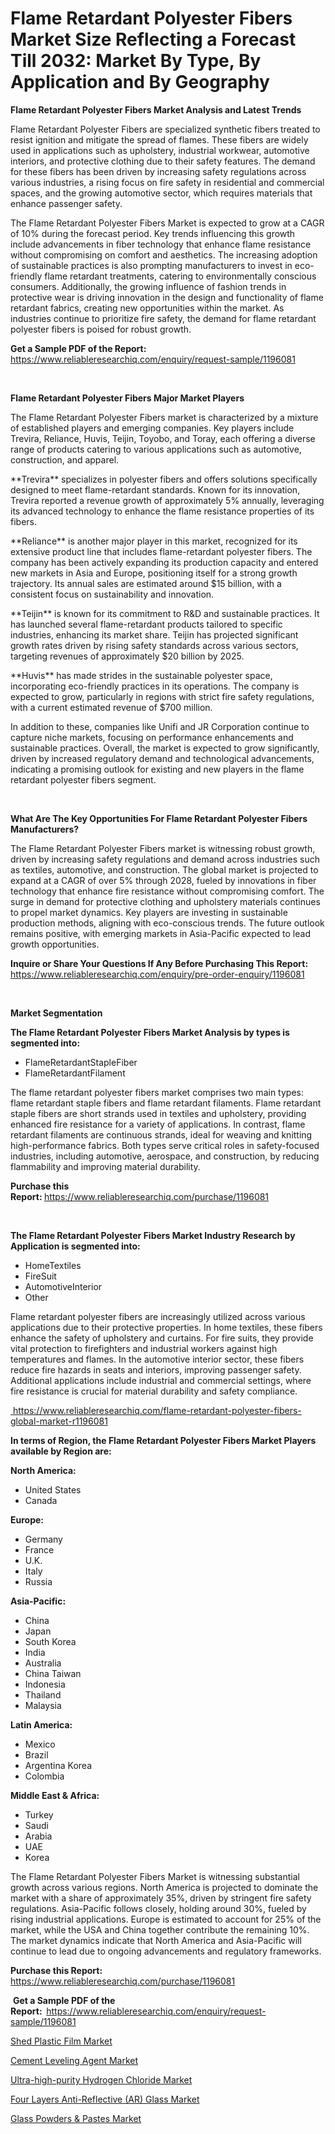 <p><h1>Flame Retardant Polyester Fibers Market Size Reflecting a Forecast Till 2032: Market By Type, By Application and By Geography</h1></p><p><strong>Flame Retardant Polyester Fibers Market Analysis and Latest Trends</strong></p>
<p><p>Flame Retardant Polyester Fibers are specialized synthetic fibers treated to resist ignition and mitigate the spread of flames. These fibers are widely used in applications such as upholstery, industrial workwear, automotive interiors, and protective clothing due to their safety features. The demand for these fibers has been driven by increasing safety regulations across various industries, a rising focus on fire safety in residential and commercial spaces, and the growing automotive sector, which requires materials that enhance passenger safety.</p><p>The Flame Retardant Polyester Fibers Market is expected to grow at a CAGR of 10% during the forecast period. Key trends influencing this growth include advancements in fiber technology that enhance flame resistance without compromising on comfort and aesthetics. The increasing adoption of sustainable practices is also prompting manufacturers to invest in eco-friendly flame retardant treatments, catering to environmentally conscious consumers. Additionally, the growing influence of fashion trends in protective wear is driving innovation in the design and functionality of flame retardant fabrics, creating new opportunities within the market. As industries continue to prioritize fire safety, the demand for flame retardant polyester fibers is poised for robust growth.</p></p>
<p><strong>Get a Sample PDF of the Report:&nbsp;</strong> <a href="https://www.reliableresearchiq.com/enquiry/request-sample/1196081?utm_campaign=973&utm_medium=2&utm_source=Github&utm_content=ia&utm_term=22032025&utm_id=flame-retardant-polyester-fibers">https://www.reliableresearchiq.com/enquiry/request-sample/1196081</a></p>
<p>&nbsp;</p>
<p><strong>Flame Retardant Polyester Fibers Major Market Players</strong></p>
<p><p>The Flame Retardant Polyester Fibers market is characterized by a mixture of established players and emerging companies. Key players include Trevira, Reliance, Huvis, Teijin, Toyobo, and Toray, each offering a diverse range of products catering to various applications such as automotive, construction, and apparel.</p><p>**Trevira** specializes in polyester fibers and offers solutions specifically designed to meet flame-retardant standards. Known for its innovation, Trevira reported a revenue growth of approximately 5% annually, leveraging its advanced technology to enhance the flame resistance properties of its fibers.</p><p>**Reliance** is another major player in this market, recognized for its extensive product line that includes flame-retardant polyester fibers. The company has been actively expanding its production capacity and entered new markets in Asia and Europe, positioning itself for a strong growth trajectory. Its annual sales are estimated around $15 billion, with a consistent focus on sustainability and innovation.</p><p>**Teijin** is known for its commitment to R&D and sustainable practices. It has launched several flame-retardant products tailored to specific industries, enhancing its market share. Teijin has projected significant growth rates driven by rising safety standards across various sectors, targeting revenues of approximately $20 billion by 2025.</p><p>**Huvis** has made strides in the sustainable polyester space, incorporating eco-friendly practices in its operations. The company is expected to grow, particularly in regions with strict fire safety regulations, with a current estimated revenue of $700 million.</p><p>In addition to these, companies like Unifi and JR Corporation continue to capture niche markets, focusing on performance enhancements and sustainable practices. Overall, the market is expected to grow significantly, driven by increased regulatory demand and technological advancements, indicating a promising outlook for existing and new players in the flame retardant polyester fibers segment.</p></p>
<p>&nbsp;</p>
<p><strong>What Are The Key Opportunities For Flame Retardant Polyester Fibers Manufacturers?</strong></p>
<p><p>The Flame Retardant Polyester Fibers market is witnessing robust growth, driven by increasing safety regulations and demand across industries such as textiles, automotive, and construction. The global market is projected to expand at a CAGR of over 5% through 2028, fueled by innovations in fiber technology that enhance fire resistance without compromising comfort. The surge in demand for protective clothing and upholstery materials continues to propel market dynamics. Key players are investing in sustainable production methods, aligning with eco-conscious trends. The future outlook remains positive, with emerging markets in Asia-Pacific expected to lead growth opportunities.</p></p>
<p><strong>Inquire or Share Your Questions If Any Before Purchasing This Report:</strong> <a href="https://www.reliableresearchiq.com/enquiry/pre-order-enquiry/1196081?utm_campaign=973&utm_medium=2&utm_source=Github&utm_content=ia&utm_term=22032025&utm_id=flame-retardant-polyester-fibers">https://www.reliableresearchiq.com/enquiry/pre-order-enquiry/1196081</a></p>
<p>&nbsp;</p>
<p><strong>Market Segmentation</strong></p>
<p><strong>The Flame Retardant Polyester Fibers Market Analysis by types is segmented into:</strong></p>
<p><ul><li>FlameRetardantStapleFiber</li><li>FlameRetardantFilament</li></ul></p>
<p><p>The flame retardant polyester fibers market comprises two main types: flame retardant staple fibers and flame retardant filaments. Flame retardant staple fibers are short strands used in textiles and upholstery, providing enhanced fire resistance for a variety of applications. In contrast, flame retardant filaments are continuous strands, ideal for weaving and knitting high-performance fabrics. Both types serve critical roles in safety-focused industries, including automotive, aerospace, and construction, by reducing flammability and improving material durability.</p></p>
<p><strong>Purchase this Report:&nbsp;</strong><a href="https://www.reliableresearchiq.com/purchase/1196081?utm_campaign=973&utm_medium=2&utm_source=Github&utm_content=ia&utm_term=22032025&utm_id=flame-retardant-polyester-fibers">https://www.reliableresearchiq.com/purchase/1196081</a></p>
<p>&nbsp;</p>
<p><strong>The Flame Retardant Polyester Fibers Market Industry Research by Application is segmented into:</strong></p>
<p><ul><li>HomeTextiles</li><li>FireSuit</li><li>AutomotiveInterior</li><li>Other</li></ul></p>
<p><p>Flame retardant polyester fibers are increasingly utilized across various applications due to their protective properties. In home textiles, these fibers enhance the safety of upholstery and curtains. For fire suits, they provide vital protection to firefighters and industrial workers against high temperatures and flames. In the automotive interior sector, these fibers reduce fire hazards in seats and interiors, improving passenger safety. Additional applications include industrial and commercial settings, where fire resistance is crucial for material durability and safety compliance.</p></p>
<p><a href="https://www.reliableresearchiq.com/flame-retardant-polyester-fibers-global-market-r1196081?utm_campaign=973&utm_medium=2&utm_source=Github&utm_content=ia&utm_term=22032025&utm_id=flame-retardant-polyester-fibers">&nbsp;https://www.reliableresearchiq.com/flame-retardant-polyester-fibers-global-market-r1196081</a></p>
<p><strong>In terms of Region, the Flame Retardant Polyester Fibers Market Players available by Region are:</strong></p>
<p>
    <p> <strong> North America: </strong>
        <ul>
            <li>United States</li>
            <li>Canada</li>
        </ul>
        </p> 
    <p> <strong> Europe: </strong>
        <ul>
            <li>Germany</li>
            <li>France</li>
            <li>U.K.</li>
            <li>Italy</li>
            <li>Russia</li>
        </ul>
        </p> 
    <p> <strong> Asia-Pacific: </strong>
        <ul>
            <li>China</li>
            <li>Japan</li>
            <li>South Korea</li>
            <li>India</li>
            <li>Australia</li>
            <li>China Taiwan</li>
            <li>Indonesia</li>
            <li>Thailand</li>
            <li>Malaysia</li>
        </ul>
        </p> 
    <p> <strong> Latin America: </strong>
        <ul>
            <li>Mexico</li>
            <li>Brazil</li>
            <li>Argentina Korea</li>
            <li>Colombia</li>
        </ul>
        </p> 
    <p> <strong> Middle East & Africa: </strong>
        <ul>
            <li>Turkey</li>
            <li>Saudi</li>
            <li>Arabia</li>
            <li>UAE</li>
            <li>Korea</li>
        </ul>
    </p>
    </p>
<p><p>The Flame Retardant Polyester Fibers Market is witnessing substantial growth across various regions. North America is projected to dominate the market with a share of approximately 35%, driven by stringent fire safety regulations. Asia-Pacific follows closely, holding around 30%, fueled by rising industrial applications. Europe is estimated to account for 25% of the market, while the USA and China together contribute the remaining 10%. The market dynamics indicate that North America and Asia-Pacific will continue to lead due to ongoing advancements and regulatory frameworks.</p></p>
<p><strong>Purchase this Report: </strong><a href="https://www.reliableresearchiq.com/purchase/1196081?utm_campaign=973&utm_medium=2&utm_source=Github&utm_content=ia&utm_term=22032025&utm_id=flame-retardant-polyester-fibers">https://www.reliableresearchiq.com/purchase/1196081</a></p>
<p>&nbsp;<strong>Get a Sample PDF of the Report:&nbsp;&nbsp;</strong><a href="https://www.reliableresearchiq.com/enquiry/request-sample/1196081?utm_campaign=973&utm_medium=2&utm_source=Github&utm_content=ia&utm_term=22032025&utm_id=flame-retardant-polyester-fibers">https://www.reliableresearchiq.com/enquiry/request-sample/1196081</a></p>
<p><strong></strong></p>
<p><p><a href="https://github.com/ifsahvadenah/Market-Research-Report-List-1/blob/main/shed-plastic-film-market.md?utm_campaign=973&utm_medium=2&utm_source=Github&utm_content=ia&utm_term=22032025&utm_id=flame-retardant-polyester-fibers">Shed Plastic Film Market</a></p><p><a href="https://github.com/vasosblenksk/Market-Research-Report-List-1/blob/main/cement-leveling-agent-market.md?utm_campaign=973&utm_medium=2&utm_source=Github&utm_content=ia&utm_term=22032025&utm_id=flame-retardant-polyester-fibers">Cement Leveling Agent Market</a></p><p><a href="https://github.com/merzafairy04/Market-Research-Report-List-1/blob/main/ultra-high-purity-hydrogen-chloride-market.md?utm_campaign=973&utm_medium=2&utm_source=Github&utm_content=ia&utm_term=22032025&utm_id=flame-retardant-polyester-fibers">Ultra-high-purity Hydrogen Chloride Market</a></p><p><a href="https://github.com/yoshih12/Market-Research-Report-List-4/blob/main/four-layers-anti-reflective-ar-glass-market.md?utm_campaign=973&utm_medium=2&utm_source=Github&utm_content=ia&utm_term=22032025&utm_id=flame-retardant-polyester-fibers">Four Layers Anti-Reflective (AR) Glass Market</a></p><p><a href="https://github.com/ryanbell8967/Market-Research-Report-List-1/blob/main/glass-powders-pastes-market.md?utm_campaign=973&utm_medium=2&utm_source=Github&utm_content=ia&utm_term=22032025&utm_id=flame-retardant-polyester-fibers">Glass Powders & Pastes Market</a></p></p>